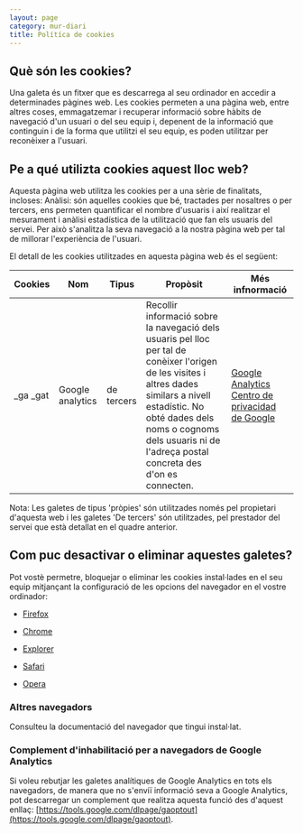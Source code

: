```yaml
---
layout: page
category: mur-diari
title: Polítíca de cookies
---
```


## Què són les cookies?

Una galeta és un fitxer que es descarrega al seu ordinador en accedir a determinades pàgines web. Les cookies permeten a una pàgina web, entre altres coses, emmagatzemar i recuperar informació sobre hàbits de navegació d'un usuari o del seu equip i, depenent de la informació que continguin i de la forma que utilitzi el seu equip, es poden utilitzar per reconèixer a l'usuari.

## Pe a qué utilizta cookies aquest lloc web?

Aquesta pàgina web utilitza les cookies per a una sèrie de finalitats, incloses:
Anàlisi: són aquelles cookies que bé, tractades per nosaltres o per tercers, ens permeten quantificar el nombre d'usuaris i així realitzar el mesurament i anàlisi estadística de la utilització que fan els usuaris del servei. Per això s'analitza la seva navegació a la nostra pàgina web per tal de millorar l'experiència de l'usuari.

El detall de les cookies utilitzades en aquesta pàgina web és el següent:

 Cookies | Nom | Tipus | Propòsit | Més infnormació 
 --- | --- | --- | --- | ---
 _ga _gat | Google analytics | de tercers | Recollir informació sobre la navegació dels usuaris pel lloc per tal de conèixer l'origen de les visites i altres dades similars a nivell estadístic. No obté dades dels noms o cognoms dels usuaris ni de l'adreça postal concreta des d'on es connecten. | [Google Analytics Centro de privacidad de Google](http://www.google.com/intl/es/policies/privacy/) 

Nota: Les galetes de tipus 'pròpies' són utilitzades només pel propietari d'aquesta web i les galetes 'De tercers' són utilitzades, pel prestador del servei que està detallat en el quadre anterior.

## Com puc desactivar o eliminar aquestes galetes?

Pot vostè permetre, bloquejar o eliminar les cookies instal·lades en el seu equip mitjançant la configuració de les opcions del navegador en el vostre ordinador:

- [Firefox](http://support.mozilla.org/es/kb/habilitar-y-deshabilitar-cookies-que-los-sitios-we)

- [Chrome](http://support.google.com/chrome/bin/answer.py?hl=es&answer=95647)

- [Explorer](http://windows.microsoft.com/es-es/windows7/how-to-manage-cookies-in-internet-explorer-9)

- [Safari](http://support.apple.com/kb/ph5042)

- [Opera](http://help.opera.com/Windows/11.50/es-ES/cookies.html)

### Altres navegadors

Consulteu la documentació del navegador que tingui instal·lat.

### Complement d'inhabilitació per a navegadors de Google Analytics

Si voleu rebutjar les galetes analítiques de Google Analytics en tots els navegadors, de manera que no s'enviï informació seva a Google Analytics, pot descarregar un complement que realitza aquesta funció des d'aquest enllaç: [https://tools.google.com/dlpage/gaoptout](https://tools.google.com/dlpage/gaoptout).